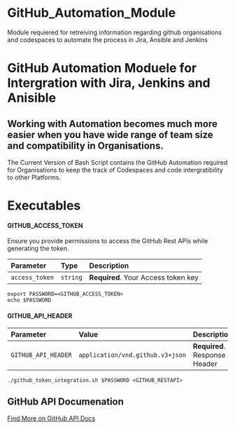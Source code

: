 # GitHub_Automation_Module
Module requiered for retreiving information regarding github organisations and codespaces to automate the process in Jira, Ansible and Jenkins


# GitHub Automation Moduele for Intergration with Jira, Jenkins and Anisible
Working with Automation becomes much more easier when you have wide range of team size and compatibility in Organisations.
---
The Current Version of Bash Script contains the GitHub Automation required for Organisations to keep the track of Codespaces and code intergratibility to other Platforms.




# Executables

#### GITHUB_ACCESS_TOKEN
Ensure you provide permissions to access the GitHub Rest APIs while generating the token.


| Parameter | Type     | Description                |
| :-------- | :------- | :------------------------- |
| `access_token` | `string` | **Required**. Your Access token key |

```
export PASSWORD=<GITHUB_ACCESS_TOKEN>
echo $PASSWORD
```

#### GITHUB_API_HEADER


| Parameter | Value     | Description                       |
| :-------- | :------- | :-------------------------------- |
| `GITHUB_API_HEADER`      | `application/vnd.github.v3+json` | **Required**. Response Header | |

```
./github_token_integration.sh $PASSWORD <GITHUB_RESTAPI>
```

## GitHub API Documenation

[Find More on GitHub API Docs](https://docs.github.com/en/rest)
